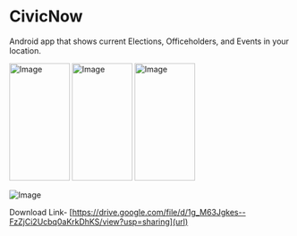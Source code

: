 # CivicNow
Android app that shows current Elections, Officeholders, and Events in your location.

<img width="108" height="210" alt="Image" src="https://github.com/user-attachments/assets/5785109d-af88-4d04-94f2-6b9f0fd6d226" />
<img width="108" height="210" alt="Image" src="https://github.com/user-attachments/assets/6f18ad7d-970b-4b0e-85b1-1a1b4948ad01" />
<img width="108" height="210" alt="Image" src="https://github.com/user-attachments/assets/0f74b402-5bf5-4613-9f21-2d301fbc2833" />

![Image](https://github.com/user-attachments/assets/fb01c9b5-72ea-43ba-9bc8-2fe458f36fd6)

Download Link- [https://drive.google.com/file/d/1g_M63Jgkes--FzZjCi2Ucbq0aKrkDhKS/view?usp=sharing](url)
